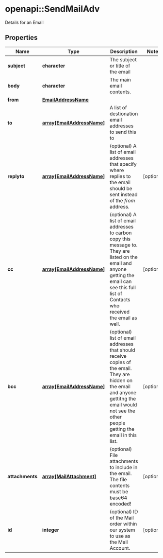 # openapi::SendMailAdv

Details for an Email

## Properties
Name | Type | Description | Notes
------------ | ------------- | ------------- | -------------
**subject** | **character** | The subject or title of the email | 
**body** | **character** | The main email contents. | 
**from** | [**EmailAddressName**](EmailAddressName.md) |  | 
**to** | [**array[EmailAddressName]**](EmailAddressName.md) | A list of destionation email addresses to send this to | 
**replyto** | [**array[EmailAddressName]**](EmailAddressName.md) | (optional) A list of email addresses that specify where replies to the email should be sent instead of the _from_ address. | [optional] 
**cc** | [**array[EmailAddressName]**](EmailAddressName.md) | (optional) A list of email addresses to carbon copy this message to.  They are listed on the email and anyone getting the email can see this full list of Contacts who received the email as well. | [optional] 
**bcc** | [**array[EmailAddressName]**](EmailAddressName.md) | (optional) list of email addresses that should receive copies of the email.  They are hidden on the email and anyone gettitng the email would not see the other people getting the email in this list. | [optional] 
**attachments** | [**array[MailAttachment]**](MailAttachment.md) | (optional) File attachments to include in the email.  The file contents must be base64 encoded! | [optional] 
**id** | **integer** | (optional)  ID of the Mail order within our system to use as the Mail Account. | [optional] 


